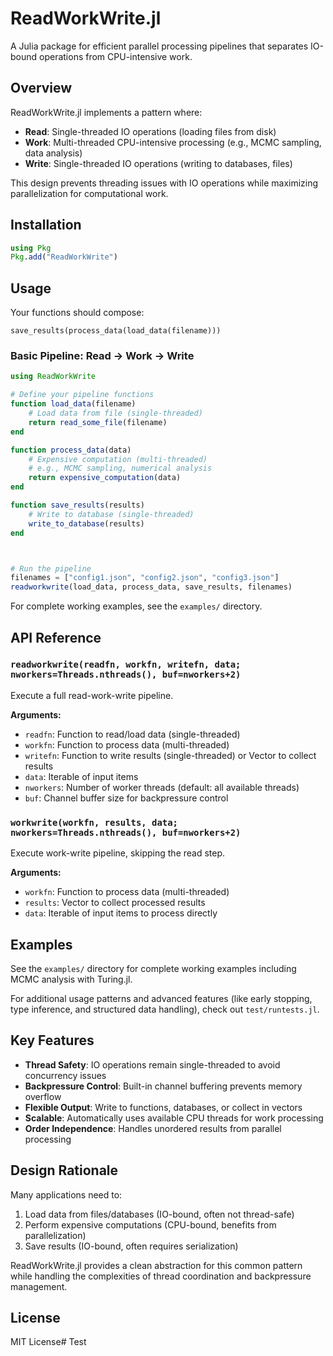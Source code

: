 # ReadWorkWrite.jl

A Julia package for efficient parallel processing pipelines that separates IO-bound operations from CPU-intensive work.

## Overview

ReadWorkWrite.jl implements a pattern where:
- **Read**: Single-threaded IO operations (loading files from disk)
- **Work**: Multi-threaded CPU-intensive processing (e.g., MCMC sampling, data analysis)
- **Write**: Single-threaded IO operations (writing to databases, files)

This design prevents threading issues with IO operations while maximizing parallelization for computational work.

## Installation

```julia
using Pkg
Pkg.add("ReadWorkWrite")
```

## Usage

Your functions should compose:

`save_results(process_data(load_data(filename)))`


### Basic Pipeline: Read → Work → Write

```julia
using ReadWorkWrite

# Define your pipeline functions
function load_data(filename)
    # Load data from file (single-threaded)
    return read_some_file(filename)
end

function process_data(data)
    # Expensive computation (multi-threaded)
    # e.g., MCMC sampling, numerical analysis
    return expensive_computation(data)
end

function save_results(results)
    # Write to database (single-threaded)
    write_to_database(results)
end



# Run the pipeline
filenames = ["config1.json", "config2.json", "config3.json"]
readworkwrite(load_data, process_data, save_results, filenames)
```

For complete working examples, see the `examples/` directory.

## API Reference

### `readworkwrite(readfn, workfn, writefn, data; nworkers=Threads.nthreads(), buf=nworkers+2)`

Execute a full read-work-write pipeline.

**Arguments:**
- `readfn`: Function to read/load data (single-threaded)
- `workfn`: Function to process data (multi-threaded)
- `writefn`: Function to write results (single-threaded) or Vector to collect results
- `data`: Iterable of input items
- `nworkers`: Number of worker threads (default: all available threads)
- `buf`: Channel buffer size for backpressure control

### `workwrite(workfn, results, data; nworkers=Threads.nthreads(), buf=nworkers+2)`

Execute work-write pipeline, skipping the read step.

**Arguments:**
- `workfn`: Function to process data (multi-threaded)
- `results`: Vector to collect processed results
- `data`: Iterable of input items to process directly

## Examples

See the `examples/` directory for complete working examples including MCMC analysis with Turing.jl.

For additional usage patterns and advanced features (like early stopping, type inference, and structured data handling), check out `test/runtests.jl`.

## Key Features

- **Thread Safety**: IO operations remain single-threaded to avoid concurrency issues
- **Backpressure Control**: Built-in channel buffering prevents memory overflow
- **Flexible Output**: Write to functions, databases, or collect in vectors
- **Scalable**: Automatically uses available CPU threads for work processing
- **Order Independence**: Handles unordered results from parallel processing

## Design Rationale

Many applications need to:
1. Load data from files/databases (IO-bound, often not thread-safe)
2. Perform expensive computations (CPU-bound, benefits from parallelization)
3. Save results (IO-bound, often requires serialization)

ReadWorkWrite.jl provides a clean abstraction for this common pattern while handling the complexities of thread coordination and backpressure management.

## License

MIT License# Test
